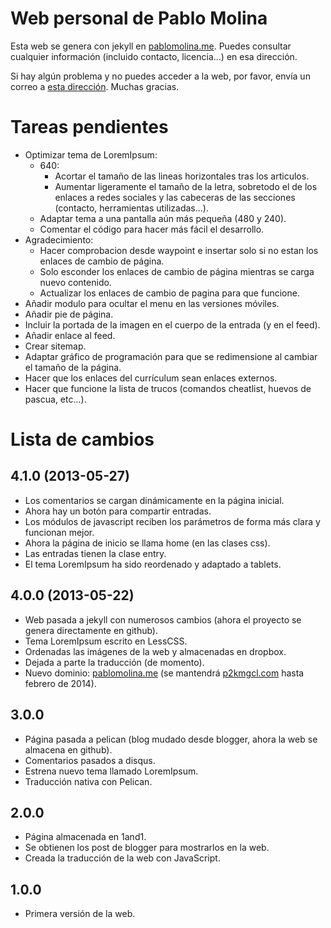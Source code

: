 # Web personal de Pablo Molina

Esta web se genera con jekyll en [pablomolina.me](http://pablomolina.me). Puedes consultar cualquier información (incluido contacto, licencia...) en esa dirección.

Si hay algún problema y no puedes acceder a la web, por favor, envía un correo a [esta dirección](mailto:webissue@pablomolina.me). Muchas gracias.

# Tareas pendientes

 - Optimizar tema de LoremIpsum:
   - 640:
     - Acortar el tamaño de las lineas horizontales tras los articulos.
     - Aumentar ligeramente el tamaño de la letra, sobretodo el
       de los enlaces a redes sociales y las cabeceras de las secciones
       (contacto, herramientas utilizadas...).
   - Adaptar tema a una pantalla aún más pequeña (480 y 240).
   - Comentar el código para hacer más fácil el desarrollo.
 - Agradecimiento: 
   - Hacer comprobacion desde waypoint e insertar solo
     si no estan los enlaces de cambio de página.
   - Solo esconder los enlaces de cambio de página mientras se carga nuevo
     contenido.
   - Actualizar los enlaces de cambio de pagina para que funcione.
 - Añadir modulo para ocultar el menu en las versiones móviles. 
 - Añadir pie de página.
 - Incluir la portada de la imagen en el cuerpo de la entrada (y en el feed).
 - Añadir enlace al feed.
 - Crear sitemap.
 - Adaptar gráfico de programación para que se redimensione al cambiar el tamaño de la página.
 - Hacer que los enlaces del currículum sean enlaces externos.
 - Hacer que funcione la lista de trucos (comandos cheatlist, huevos de pascua, etc...).

# Lista de cambios

## 4.1.0 (2013-05-27)

 - Los comentarios se cargan dinámicamente en la página inicial.
 - Ahora hay un botón para compartir entradas.
 - Los módulos de javascript reciben los parámetros de forma más clara y  funcionan mejor.
 - Ahora la página de inicio se llama home (en las clases css).
 - Las entradas tienen la clase entry.
 - El tema LoremIpsum ha sido reordenado y adaptado a tablets.

## 4.0.0 (2013-05-22)

 - Web pasada a jekyll con numerosos cambios (ahora el proyecto se genera directamente en github).
 - Tema LoremIpsum escrito en LessCSS.
 - Ordenadas las imágenes de la web y almacenadas en dropbox.
 - Dejada a parte la traducción (de momento).
 - Nuevo dominio: [pablomolina.me](http://pablomolina.me) (se mantendrá [p2kmgcl.com](http://p2kmgcl.com) hasta febrero de 2014).

## 3.0.0

 - Página pasada a pelican (blog mudado desde blogger, ahora la web se almacena en github).
 - Comentarios pasados a disqus.
 - Estrena nuevo tema llamado LoremIpsum.
 - Traducción nativa con Pelican.

## 2.0.0

 - Página almacenada en 1and1.
 - Se obtienen los post de blogger para mostrarlos en la web.
 - Creada la traducción de la web con JavaScript.

## 1.0.0

 - Primera versión de la web.

